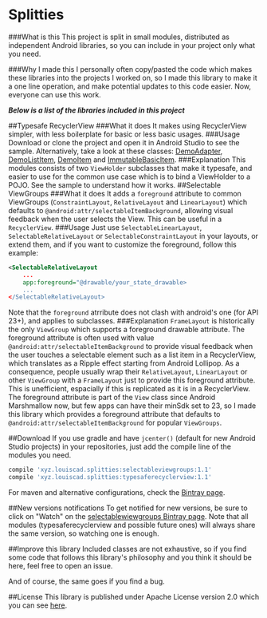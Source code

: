 # Splitties
###What is this
This project is split in small modules, distributed as independent Android libraries, so you can include in your project only what you need.

###Why I made this
I personally often copy/pasted the code which makes these libraries into the projects I worked on, so I made this library to make it a one line operation, and make potential updates to this code easier. Now, everyone can use this work.

***Below is a list of the libraries included in this project***

##Typesafe RecyclerView
###What it does
It makes using RecyclerView simpler, with less boilerplate for basic or less basic usages.
###Usage
Download or clone the project and open it in Android Studio to see the sample. Alternatively, take a look at these classes:
[DemoAdapter](https://github.com/LouisCAD/Splitties/blob/master/sample/src/main/java/xyz/louiscad/splittiessample/ui/adapter/DemoAdapter.java), [DemoListItem](https://github.com/LouisCAD/Splitties/blob/master/sample/src/main/java/xyz/louiscad/splittiessample/ui/widget/DemoListItem.java), [DemoItem](https://github.com/LouisCAD/Splitties/blob/master/sample/src/main/java/xyz/louiscad/splittiessample/ui/model/DemoItem.java) and [ImmutableBasicItem](https://github.com/LouisCAD/Splitties/blob/master/sample/src/main/java/xyz/louiscad/splittiessample/ui/model/ImmutableBasicItem.java).
###Explanation
This modules consists of two `ViewHolder` subclasses that make it typesafe, and easier to use for the common use case which is to bind a ViewHolder to a POJO. See the sample to understand how it works.
##Selectable ViewGroups
###What it does
It adds a `foreground` attribute to common ViewGroups (`ConstraintLayout`, `RelativeLayout` and `LinearLayout`) which defaults to `@android:attr/selectableItemBackground`, allowing visual feedback when the user selects the View. This can be useful in a `RecyclerView`.
###Usage
Just use `SelectableLinearLayout`, `SelectableRelativeLayout` or `SelectableConstraintLayout` in your layouts, or extend them, and if you want to customize the foreground, follow this example:
```xml
<SelectableRelativeLayout
    ...
    app:foreground="@drawable/your_state_drawable>
    ...
</SelectableRelativeLayout>
```
Note that the `foreground` atrribute does not clash with android's one (for API 23+), and applies to subclasses.
###Explanation
`FrameLayout` is historically the only `ViewGroup` which supports a foreground drawable attribute. The foreground attribute is often used with value `@android:attr/selectableItemBackground` to provide visual feedback when the user touches a selectable element such as a list item in a RecyclerView, which translates as a Ripple effect starting from Android Lollipop. As a consequence, people usually wrap their `RelativeLayout`, `LinearLayout` or other `ViewGroup` with a `FrameLayout` just to provide this foreground attribute. This is unefficient, espacially if this is replicated as it is in a RecyclerView. The foreground attribute is part of the `View` class since Android Marshmallow now, but few apps can have their minSdk set to 23, so I made this library which provides a foreground attribute that defaults to `@android:attr/selectableItemBackground` for popular `ViewGroups`.

##Download
If you use gradle and have `jcenter()` (default for new Android Studio projects) in your repositories, just add the compile line of the modules you need.
```groovy
compile 'xyz.louiscad.splitties:selectableviewgroups:1.1'
compile 'xyz.louiscad.splitties:typesaferecyclerview:1.1'
```
For maven and alternative configurations, check the [Bintray page](https://bintray.com/louiscad/splitties).

##New versions notifications
To get notified for new versions, be sure to click on "Watch" on the [selectablewiewgroups Bintray page](https://bintray.com/louiscad/splitties/selectableviewgroups). Note that all modules (typesaferecyclerview and possible future ones) will always share the same version, so watching one is enough.

##Improve this library
Included classes are not exhaustive, so if you find some code that follows this library's philosophy and you think it should be here, feel free to open an issue.

And of course, the same goes if you find a bug.

##License
This library is published under Apache License version 2.0 which you can see [here](https://github.com/LouisCAD/Reusables/blob/master/LICENSE).
